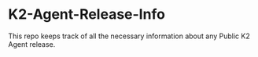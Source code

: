# K2-Agent-Release-Info
This repo keeps track of all the necessary information about any Public K2 Agent release.
